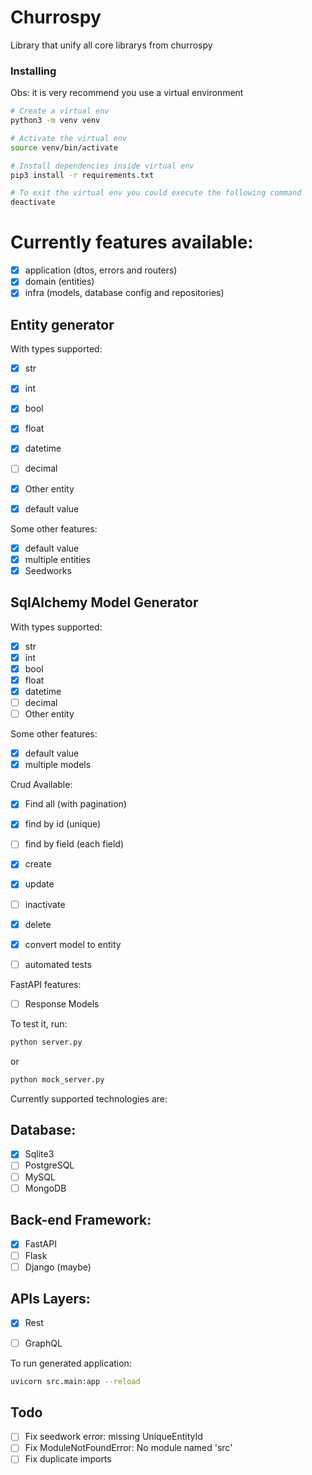 # Churrospy

Library that unify all core librarys from churrospy

### Installing
Obs: it is very recommend you use a virtual environment

```sh
# Create a virtual env
python3 -m venv venv

# Activate the virtual env
source venv/bin/activate

# Install dependencies inside virtual env
pip3 install -r requirements.txt

# To exit the virtual env you could execute the following command
deactivate
```

# Currently features available:
- [x] application (dtos, errors and routers)
- [x] domain (entities)
- [x] infra (models, database config and repositories)

## Entity generator
With types supported:
- [x] str
- [x] int
- [x] bool
- [x] float
- [x] datetime
- [ ] decimal
- [x] Other entity
- [x] default value



Some other features:
- [x] default value
- [x] multiple entities
- [x] Seedworks

## SqlAlchemy Model Generator
With types supported:
- [x] str
- [x] int
- [x] bool
- [x] float
- [x] datetime
- [ ] decimal
- [ ] Other entity

Some other features:
- [x] default value
- [x] multiple models

Crud Available:
- [x] Find all (with pagination)
- [x] find by id (unique)
- [ ] find by field (each field)
- [x] create
- [x] update
- [ ] inactivate
- [x] delete
- [x] convert model to entity
- [ ] automated tests


FastAPI features:
- [ ] Response Models


To test it, run:
```bash
python server.py
```
or
```bash
python mock_server.py
```

Currently supported technologies are:
## Database:
- [x] Sqlite3
- [ ] PostgreSQL
- [ ] MySQL
- [ ] MongoDB

## Back-end Framework:
- [x] FastAPI
- [ ] Flask
- [ ] Django (maybe)

## APIs Layers:
- [x] Rest
- [ ] GraphQL


To run generated application:
```bash
uvicorn src.main:app --reload
```


## Todo
- [ ] Fix seedwork error: missing UniqueEntityId
- [ ] Fix ModuleNotFoundError: No module named 'src'
- [ ] Fix duplicate imports
